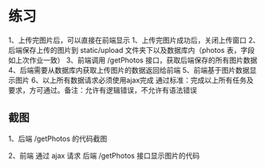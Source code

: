 # 练习

  1、上传完图片后，可以直接在前端显示
   1、上传完图片成功后，关闭上传窗口
   2、后端保存上传的图片到 static/upload 文件夹下以及数据库内（photos 表，字段如上次作业一致）
   3、前端调用 /getPhotos 接口，获取后端保存的所有图片数据
   4、后端需要从数据库内获取上传图片的数据返回给前端
   5、前端基于图片数据显示图片
   6、以上所有数据请求必须使用ajax完成
通过标准：完成以上所有任务及要求，方可通过。备注：允许有逻辑错误，不允许有语法错误



## 截图

1、后端 /getPhotos 的代码截图

2、前端 通过 ajax 请求 后端 /getPhotos 接口显示图片的代码